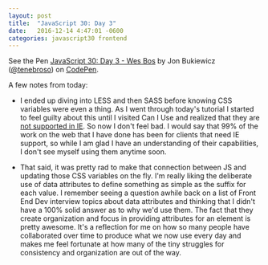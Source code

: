 ```yaml
---
layout: post
title:  "JavaScript 30: Day 3"
date:   2016-12-14 4:47:01 -0600
categories: javascript30 frontend
---
```


<p data-height="600" data-theme-id="0" data-slug-hash="BQGzJG" data-default-tab="result" data-user="tenebroso" data-embed-version="2" data-pen-title="JavaScript 30: Day 3 - Wes Bos" class="codepen">See the Pen <a href="http://codepen.io/tenebroso/pen/BQGzJG/">JavaScript 30: Day 3 - Wes Bos</a> by Jon Bukiewicz (<a href="http://codepen.io/tenebroso">@tenebroso</a>) on <a href="http://codepen.io">CodePen</a>.</p>
<script async src="https://production-assets.codepen.io/assets/embed/ei.js"></script>

A few notes from today:

- I ended up diving into LESS and then SASS before knowing CSS variables were even a thing. As I went through today's tutorial I started to feel guilty about this until I visited Can I Use and realized that they are [not supported in IE](http://caniuse.com/#search=css%20variables). So now I don't feel bad. I would say that 99% of the work on the web that I have done has been for clients that need IE support, so while I am glad I have an understanding of their capabilities, I don't see myself using them anytime soon.

- That said, it was pretty rad to make that connection between JS and updating those CSS variables on the fly. I'm really liking the deliberate use of data attributes to define something as simple as the suffix for each value. I remember seeing a question awhile back on a list of Front End Dev interview topics about data attributes and thinking that I didn't have a 100% solid answer as to why we'd use them. The fact that they create organization and focus in providing attributes for an element is pretty awesome. It's a reflection for me on how so many people have collaborated over time to produce what we now use every day and makes me feel fortunate at how many of the tiny struggles for consistency and organization are out of the way.

